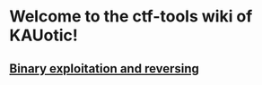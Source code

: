 # Welcome to the ctf-tools wiki of KAUotic!

## [Binary exploitation and reversing](binary-exploit-reversing)
